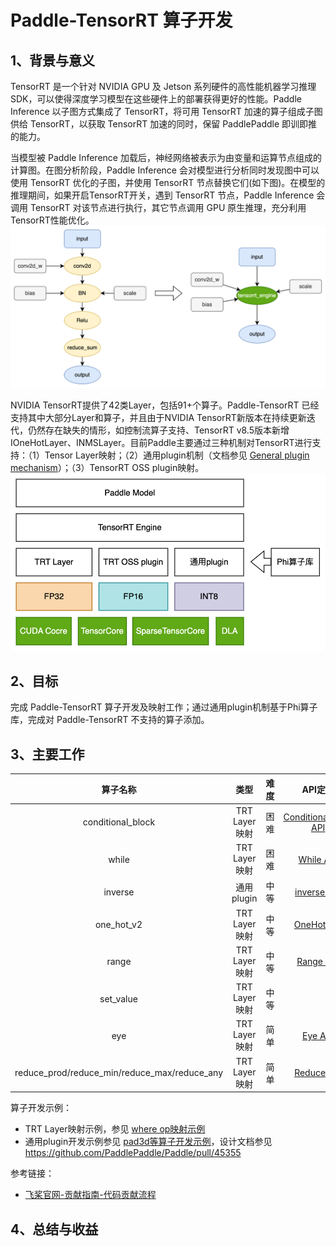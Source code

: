 # Paddle-TensorRT 算子开发
## 1、背景与意义
TensorRT 是一个针对 NVIDIA GPU 及 Jetson 系列硬件的高性能机器学习推理 SDK，可以使得深度学习模型在这些硬件上的部署获得更好的性能。Paddle Inference 以子图方式集成了 TensorRT，将可用 TensorRT 加速的算子组成子图供给 TensorRT，以获取 TensorRT 加速的同时，保留 PaddlePaddle 即训即推的能力。

当模型被 Paddle Inference 加载后，神经网络被表示为由变量和运算节点组成的计算图。在图分析阶段，Paddle Inference 会对模型进行分析同时发现图中可以使用 TensorRT 优化的子图，并使用 TensorRT 节点替换它们(如下图)。在模型的推理期间，如果开启TensorRT开关，遇到 TensorRT 节点，Paddle Inference 会调用 TensorRT 对该节点进行执行，其它节点调用 GPU 原生推理，充分利用TensorRT性能优化。
![trt engine](images/trt_engine.png)

NVIDIA TensorRT提供了42类Layer，包括91+个算子。Paddle-TensorRT 已经支持其中大部分Layer和算子，并且由于NVIDIA TensorRT新版本在持续更新迭代，仍然存在缺失的情形，如控制流算子支持、TensorRT v8.5版本新增IOneHotLayer、INMSLayer。目前Paddle主要通过三种机制对TensorRT进行支持：（1）Tensor Layer映射；（2）通用plugin机制（文档参见 [General plugin mechanism](https://github.com/PaddlePaddle/Paddle/pull/45355)）；（3）TensorRT OSS plugin映射。
![paddle trt](images/paddle_trt.png)

## 2、目标
完成 Paddle-TensorRT 算子开发及映射工作；通过通用plugin机制基于Phi算子库，完成对 Paddle-TensorRT 不支持的算子添加。
## 3、主要工作

|算子名称|类型|难度|API定义|OP定义|
| :----: | :---------: | :---: | :---: |:---: |
|conditional_block|TRT Layer映射|困难|[ConditionalBlock API](https://www.paddlepaddle.org.cn/documentation/docs/zh/2.4rc/api/paddle/static/nn/cond_cn.html#cond)|[ConditionalBlock OP](https://github.com/PaddlePaddle/Paddle/blob/develop/paddle/fluid/operators/controlflow/conditional_block_op.h#L100)|
|while|TRT Layer映射|困难|[While API](https://www.paddlepaddle.org.cn/documentation/docs/zh/1.8/api_cn/layers_cn/While_cn.html#while)|[While OP](https://github.com/PaddlePaddle/Paddle/blob/develop/paddle/fluid/operators/controlflow/while_op.cc#L199)|
|inverse|通用plugin|中等|[inverse API](https://www.paddlepaddle.org.cn/documentation/docs/zh/2.4rc/api/paddle/linalg/inv_cn.html#inv)|[inverse OP](https://github.com/PaddlePaddle/Paddle/blob/v2.4.0/paddle/fluid/operators/inverse_op.cc#L49)|
|one_hot_v2|TRT Layer映射|中等|[OneHot API](https://www.paddlepaddle.org.cn/documentation/docs/zh/2.4rc/api/paddle/nn/functional/one_hot_cn.html#one-hot)|[OneHot OP](https://github.com/PaddlePaddle/Paddle/blob/develop/paddle/fluid/operators/one_hot_v2_op.cc#L51)|
|range|TRT Layer映射|中等|[Range API](https://www.paddlepaddle.org.cn/documentation/docs/zh/1.8/api_cn/layers_cn/range_cn.html#range)|[Range OP](https://github.com/PaddlePaddle/Paddle/blob/develop/paddle/fluid/operators/range_op.cc#L44)|
|set_value|TRT Layer映射|中等||[SetValue OP](https://github.com/PaddlePaddle/Paddle/blob/b546438c4e5cafb4a7a5d4967075004c4c8e6b5a/paddle/fluid/operators/set_value_op.cc#L69)|
|eye|TRT Layer映射|简单|[Eye API](https://www.paddlepaddle.org.cn/documentation/docs/zh/2.4rc/api/paddle/eye_cn.html#eye)|[Eye OP](https://github.com/PaddlePaddle/Paddle/blob/b546438c4e5cafb4a7a5d4967075004c4c8e6b5a/paddle/fluid/operators/eye_op.cc#L45)|
|reduce_prod/reduce_min/reduce_max/reduce_any | TRT Layer映射|简单|[Reduce API](https://www.paddlepaddle.org.cn/documentation/docs/zh/1.8/api_cn/layers_cn/reduce_prod_cn.html)|[Reduce OP](https://github.com/PaddlePaddle/Paddle/tree/develop/paddle/fluid/operators/reduce_ops)|

算子开发示例：
* TRT Layer映射示例，参见 [where op映射示例](https://github.com/PaddlePaddle/Paddle/pull/47820)
* 通用plugin开发示例参见 [pad3d等算子开发示例](https://github.com/PaddlePaddle/Paddle/pull/47003)，设计文档参见 https://github.com/PaddlePaddle/Paddle/pull/45355

参考链接：
* [飞桨官网-贡献指南-代码贡献流程](https://www.paddlepaddle.org.cn/documentation/docs/zh/develop/dev_guides/code_contributing_path_cn.html)

## 4、总结与收益
